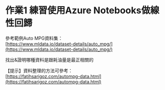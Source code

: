 # **作業1** 練習使用Azure Notebooks做線性回歸

參考範例Auto MPG資料集：  
[https://www.mldata.io/dataset-details/auto_mpg/](https://www.mldata.io/dataset-details/auto_mpg/)

找出&證明哪種資料是跟耗油量是最正相關的

【提示】資料整理的方法可參考：  
[https://fatihsarigoz.com/autompg-data.html](https://fatihsarigoz.com/autompg-data.html)
